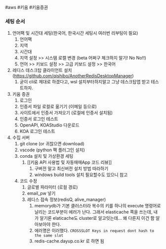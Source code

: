#aws #키움 #키움증권 

### 세팅 순서

1. 언어팩 및 시간대 세팅(한국어, 한국시간 세팅시 여러번 리부팅이 필요)
	1. 언어팩
	2. 지역
	3. 시간대
	4. 지역 설정 >> 시스탬 로캘 변경 (beta 어쩌구 체크하지 말기! No No!!)
	5. 언어 >> 키보드 설정 >> 고급 키보드 설정 >> 한국어
2. 레디스 데스크탑 클라이언트 설치 (https://github.com/qishibo/AnotherRedisDesktopManager)
	1. 굳이 cli로 제대로 하겠다고, wsl 설치부터하지말고 그냥 데스크탑앱 받고 테스트하자.
3. 키움 증권 
	1. 로그인
	2. 인증서 파일 로컬로 옮기기 (이메일 등으로)
	3. 사이트에서 인증서 가져오기 (로컬에 인증서 설치됨)
	4. 인증서 로그인 테스트
	5. OpenAPI, KOAStudio 다운로드
	6. KOA 로그인 테스트
4. 수집 서버
	1. git clone (or 귀찮으면 download)
	2. vscode (python 팩 플러그인 설치)
	3. conda 설치 및 가상환경 세팅
		1. [[키움 API 사용법 및 자동매매App 코드 리뷰]]
			1. 구버전 말고 최신버전 설치 방법 따라하기
			2. windows build tools 설치 필요할수도 있으니 참고
	4. 코드 수정
		1. 글로벌 파라미터 (로컬 경로)
		2. email_pw 넣기
		3. 레디스 접속 정보(redisQ, alive_manager)
			1. memorydb가 기본 클러스터라 복수의 키를 하나의 execute 명령어로 날리는 코드부분이 에러가 난다. 그래서 elasticache 쪽을 쓰는데, 내가 알기론 elaticache도 cluster로 알고잇는데... 왜 다른지 이건 함 알아보아야 한다.
			2. 에러명은 이러했다. `CROSSSLOT Keys in request dont hash to the same slot`
			3. redis-cache.dayup.co.kr 로 하면 됨
